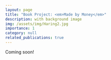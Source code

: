 ```yaml
---
layout: page
title: "Book Project: <em>Made by Money</em>"
description: with background image
img: /assets/img/Haring2.jpg
importance: 1
category: null
related_publications: true
---
```


Coming soon! 
